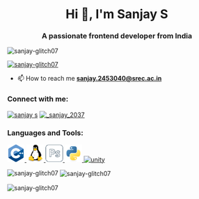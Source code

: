 <h1 align="center">Hi 👋, I'm Sanjay S</h1>
<h3 align="center">A passionate frontend developer from India</h3>

<p align="left"> <img src="https://komarev.com/ghpvc/?username=sanjay-glitch07&label=Profile%20views&color=0e75b6&style=flat" alt="sanjay-glitch07" /> </p>

<p align="left"> <a href="https://github.com/ryo-ma/github-profile-trophy"><img src="https://github-profile-trophy.vercel.app/?username=sanjay-glitch07" alt="sanjay-glitch07" /></a> </p>

- 📫 How to reach me **sanjay.2453040@srec.ac.in**

<h3 align="left">Connect with me:</h3>
<p align="left">
<a href="https://linkedin.com/in/sanjay s" target="blank"><img align="center" src="https://raw.githubusercontent.com/rahuldkjain/github-profile-readme-generator/master/src/images/icons/Social/linked-in-alt.svg" alt="sanjay s" height="30" width="40" /></a>
<a href="https://instagram.com/_sanjay_2037" target="blank"><img align="center" src="https://raw.githubusercontent.com/rahuldkjain/github-profile-readme-generator/master/src/images/icons/Social/instagram.svg" alt="_sanjay_2037" height="30" width="40" /></a>
</p>

<h3 align="left">Languages and Tools:</h3>
<p align="left"> <a href="https://www.w3schools.com/cpp/" target="_blank" rel="noreferrer"> <img src="https://raw.githubusercontent.com/devicons/devicon/master/icons/cplusplus/cplusplus-original.svg" alt="cplusplus" width="40" height="40"/> </a> <a href="https://www.linux.org/" target="_blank" rel="noreferrer"> <img src="https://raw.githubusercontent.com/devicons/devicon/master/icons/linux/linux-original.svg" alt="linux" width="40" height="40"/> </a> <a href="https://www.photoshop.com/en" target="_blank" rel="noreferrer"> <img src="https://raw.githubusercontent.com/devicons/devicon/master/icons/photoshop/photoshop-line.svg" alt="photoshop" width="40" height="40"/> </a> <a href="https://www.python.org" target="_blank" rel="noreferrer"> <img src="https://raw.githubusercontent.com/devicons/devicon/master/icons/python/python-original.svg" alt="python" width="40" height="40"/> </a> <a href="https://unity.com/" target="_blank" rel="noreferrer"> <img src="https://www.vectorlogo.zone/logos/unity3d/unity3d-icon.svg" alt="unity" width="40" height="40"/> </a> </p>

<p><img align="left" src="https://github-readme-stats.vercel.app/api/top-langs?username=sanjay-glitch07&show_icons=true&locale=en&layout=compact" alt="sanjay-glitch07" /></p>

<p>&nbsp;<img align="center" src="https://github-readme-stats.vercel.app/api?username=sanjay-glitch07&show_icons=true&locale=en" alt="sanjay-glitch07" /></p>

<p><img align="center" src="https://github-readme-streak-stats.herokuapp.com/?user=sanjay-glitch07&" alt="sanjay-glitch07" /></p>
